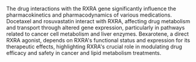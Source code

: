 The drug interactions with the RXRA gene significantly influence the pharmacokinetics and pharmacodynamics of various medications. Docetaxel and rosuvastatin interact with RXRA, affecting drug metabolism and transport through altered gene expression, particularly in pathways related to cancer cell metabolism and liver enzymes. Bexarotene, a direct RXRA agonist, depends on RXRA's functional status and expression for its therapeutic effects, highlighting RXRA's crucial role in modulating drug efficacy and safety in cancer and lipid metabolism treatments.